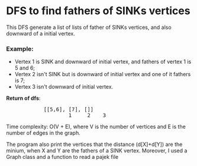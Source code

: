 # DFS to find fathers of SINKs vertices

This DFS generate a list of lists of father of SINKs vertices, and also downward of a initial vertex.

### Example:
  - Vertex 1 is SINK and downward of initial vertex, and fathers of vertex 1 is 5 and 6;
  - Vertex 2 isn't SINK but is downward of initial vertex and one of it fathers is 7;
  - Vertex 3 isn't downward of initial vertex.
  
  __Return of dfs__: 
<pre>            [[5,6], [7], []] 
                    1     2    3
</pre>

Time complexity: O(V + E), where V is the number of vertices and E is the number of edges in the graph.

The program also print the vertices that the distance (d[X]+d[Y]) are the minium, when X and Y are the fathers of a SINK vertex.
Moreover, I used a Graph class and a function to read a pajek file
